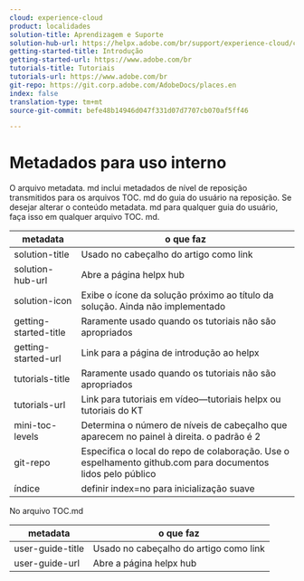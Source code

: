 ```yaml
---
cloud: experience-cloud
product: localidades
solution-title: Aprendizagem e Suporte
solution-hub-url: https://helpx.adobe.com/br/support/experience-cloud/core-services.html
getting-started-title: Introdução
getting-started-url: https://www.adobe.com/br
tutorials-title: Tutoriais
tutorials-url: https://www.adobe.com/br
git-repo: https://git.corp.adobe.com/AdobeDocs/places.en
index: false
translation-type: tm+mt
source-git-commit: befe48b14946d047f331d07d7707cb070af5ff46

---
```



<!-- We need better links for Getting Started and Tutorials. We can do this after we hit stage -->

# Metadados para uso interno

O arquivo metadata. md inclui metadados de nível de reposição transmitidos para os arquivos TOC. md do guia do usuário na reposição. Se desejar alterar o conteúdo metadata. md para qualquer guia do usuário, faça isso em qualquer arquivo TOC. md.

| metadata | o que faz |
|--- |--- |
| solution-title | Usado no cabeçalho do artigo como link |
| solution-hub-url | Abre a página helpx hub |
| solution-icon | Exibe o ícone da solução próximo ao título da solução. Ainda não implementado |
| getting-started-title | Raramente usado quando os tutoriais não são apropriados |
| getting-started-url | Link para a página de introdução ao helpx |
| tutorials-title | Raramente usado quando os tutoriais não são apropriados |
| tutorials-url | Link para tutoriais em vídeo—tutoriais helpx ou tutoriais do KT |
| mini-toc-levels | Determina o número de níveis de cabeçalho que aparecem no painel à direita. o padrão é 2 |
| git-repo | Especifica o local do repo de colaboração. Use o espelhamento github.com para documentos lidos pelo público |
| índice | definir index=no para inicialização suave |

No arquivo TOC.md

| metadata | o que faz |
|--- |--- |
| user-guide-title | Usado no cabeçalho do artigo como link |
| user-guide-url | Abre a página helpx hub |
